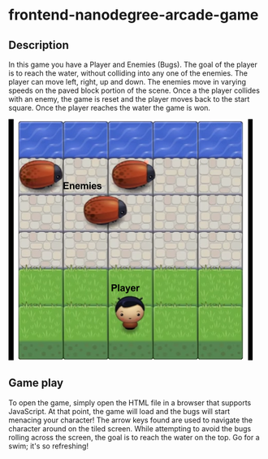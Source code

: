 # frontend-nanodegree-arcade-game

## Description

In this game you have a Player and Enemies (Bugs). The goal of the player is to reach the water, without colliding into any one of the enemies. The player can move left, right, up and down. The enemies move in varying speeds on the paved block portion of the scene. Once a the player collides with an enemy, the game is reset and the player moves back to the start square. Once the player reaches the water the game is won.

![](/images/preview.png)

## Game play

To open the game, simply open the HTML file in a browser that supports JavaScript. At that point, the game will load and the bugs will start menacing your character! The arrow keys found are used to navigate the character around on the tiled screen. While attempting to avoid the bugs rolling across the screen, the goal is to reach the water on the top. Go for a swim; it's so refreshing!